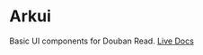 # Arkui
  Basic UI components for Douban Read.
  [Live Docs](http://github-ent.intra.douban.com/pages/mockee/arkui.docs/)

